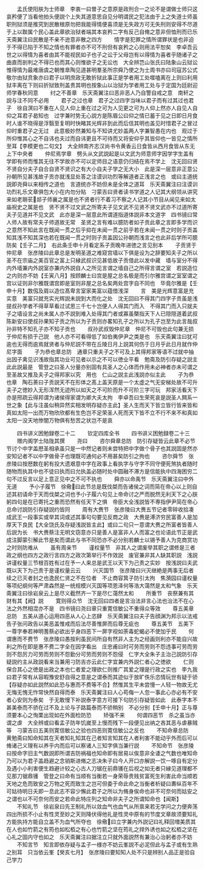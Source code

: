 <!-- { "loadSidebar": true } -->
　　孟氏使阳肤为士师章　李衷一曰曽子之意原是政刑合一之论不是谓做士师只这哀矜便了当看他拍头便説个上失其道意思自见分明谓民之犯法由于上之失道士师虽职刑狱须是推究到民散根原勿把我能得情便喜须是无失政方可无失刑则安得不尽道于上以聫属个民心盖此章欲治狱者端其本哀矜二字有反己自脩之意非但恤刑而已乐天斋翼注曰民散是不亲不逊意非散之四方
　　情字是犯罪之情所谓罪状是也非迫于不得已陷于不知之情也有罪者亦不可不刑但有哀矜之心则用法平恕矣　李卓吾云世之以得情为喜者由其不能视民如子也子之讼于父母岂有以得情为喜者乎随诸子之曲直而剖判之不得已也而其心则惟欲子之无讼也　大全辨芑山张氏曰陆象山云狱讼惟得情为最难唐虞之朝惟臯陶见道甚明羣圣所宗舜乃使之为士周书亦曰司寇苏公式敬尔由狱贲象亦曰君子以明庶政无敢折狱此事正是学者用工处噬嗑离在上则曰利用狱丰离在下则曰折狱致刑盖贵其明也按象山以治狱为学者用工处与于定国为廷尉迎师学春秋同意
　　纣之不善章　乐天斋翼注曰恶非恶人乃自警自戒之意　南轩之説与注不同不必用
　　君子之过也章　君子之过四字当味以君子而有过其过也君子　徐自溟曰不重在人见人仰上重在过之可为人见更之可为人仰上然亦人自见人自仰之耳君子曷知也　过字兼时势无心説方是陈眉公曰仰之情已蓄于见之日即日月食时人谁不晓得是浮翳至复明时快睹其光辉非到此而后信其明也盖见时惜君子之冒过仰时重君子之无过　此意极妙然兼知与不知讲尤妙盖两人字兼智愚在内也　观过于所仰惟其心之不自讳也夫过而自讳更且不可待而又将安仰乎其皆仰也一皆见之情所至耳【李模更也二句文】　大全辨南齐志汉尚书令黄香云日食皆从西月食皆从东无上下中央者
　　仲尼焉学章　劈头从文武説起是以文武为师意师字因学字生盖有学即有师而惟其无往不学故亦不可以定师目之语意仍归结在焉不学上　沈无回曰贤不贤自分夫子自合自贤不贤识之有大小自夫子学之无大小　此是深一层意非正意公孙朝所见甚浅故子贡亦就浅显处答之注谟训功烈等解道者正浅言之也　或曰主道统説即尧舜以来相传之道也　言道统亦不妨但未是全体之道耳　乐天斋翼注曰注谟训功烈礼乐文章俱包大小在内勿分贴　刁蒙吉曰贤者读书学道之人记其大纲领从讲究来如老耼苌郯子师襄之属是也不贤者行不着习不察之人记其小节目从闻见来如太庙祝史之属是也　贤不贤不过文武之所寄夫子见文武不见贤不贤文武亦不过道所寄夫子见道并不见文武　此亦是深一层意此所谓道指道体説非本文道字　四书镜曰常人师人故有常夫子师道故无常　圣贤之言有难以臆防者如子贡此章之言即多学而识之意然不知此言在既闻一贯之后乎抑在未闻一贯之前乎若在未闻一贯之时则子贡盖知其浅不知其深也若在既闻一贯之时则子贡盖因公孙朝而浅言之也此非后学所可臆防矣【壬子二月】　右此条壬申十月看定系子贡晚年进徳之言见别本
　　子贡贤于仲尼章　张彦陵曰此章总是发明圣道之难窥宫墙以下俱是设为之辞要知夫子之所以圣不在宗庙之美百官之富上只縁武叔识见甚低故子贡借此以发中藏　墙与室分不得内外墙兼内外説室亦兼内外説自人之所见言谓之墙自己之所得言谓之室　若説造位之内则亦不妨【壬寅八月】按顾麟士曰宫是屋之总名极是而引尔雅宫谓之室室谓之宫以证则非尔雅既谓宫即是室则非屋之总名矣两处宫字自不同也　毕竟尔雅是【壬申十月】数仭及肩以造位髙卑言室家美富以蕴借浅深
　　言　美是光辉意富是充实意　美富只就充实光辉説未説到大而化之处　沈无回曰不得其门四字子贡虽是浅提叔孙学者不得草草看过试思三千七十岂便人人得其门而入　不得其门而入只就夫子之墙设言之尚未属人亦不説到难入处得其门者或寡虽槩指天下人已隠隠道着武叔　陈新安曰使叔孙果知子贡之所以为子贡则亦畧知孔子之所以为孔子岂至为此言哉叔孙非特不知孔子亦不知子贡也
　　叔孙武叔毁仲尼章　仲尼不可毁也此句兼无损于仲尼有损于己説　他人亦不可看得低了如伯夷伊尹之类是也　乐天斋翼注曰犹可逾也无得而逾焉就贤者与仲尼説不带在丘陵日月上説其何伤于日月乎此日月就作仲尼字面
　　子为恭也章总防　通章只重夫子之不可及上其得邦家等语不过就中抽出因子禽见识浅故指其功业可见者以示之不可以徳业平看　勉斋及防引存疑之説主此此説最是　管登之曰圣人分量亦别固有具圣人之心体而作用未必神者亦未可谓之至圣故又推及夫子之得邦家以究　用也　仁山之説主此浅説亦似主此
　　子为恭也章　陶石蒉曰子贡説天不在形体之髙上盖天原是一个太虚之气无安梯处故不可升夫子之徳妙入无形浑然无迹所以如天之不可阶而升不可阶三字可玩　邦家活看天下亦是邢疏云得邦谓为诸侯得家谓为卿大夫太拘　李卓吾曰生荣死哀是説圣人闗系一世之象【此与注虽似稍异然实相发明存疑亦主此】圣人生而天下皆立皆行皆来皆和真如太阳一出而万物欣欣都有生色岂不足荣圣人死而天下皆不立不行不来不和真如太阳一没天地惨闇万物俱有愁苦之状岂不是哀



　　四书讲义困勉録卷二十二
　　钦定四库全书
　　四书讲义困勉録卷二十三
　　赠内阁学士陆陇其撰
　　尧曰
　　咨尔舜章总防　防引存疑皆云此章不必节节讨个中字盖厯圣相承虽只是一中然记者则未尝特把中字做个骨子也其説固是然亦安知记者不以中字做骨子也理既可通何必不用甚矣防引之拘也
　　咨尔舜节　张彦陵曰按厯数在躬有投大遗艰意中字在政事上看执字与守字不同守便死煞执者随时随物而执其中也不徒曰执而曰允执盖必随时处中圆融不滞方是信能执中四海困穷二句不过反言以足上意正见中之不可不执也
　　舜亦以命禹节　乐天斋翼注曰中外无道
　　予小子履节　徐儆曰此节总是既伐桀而告诸侯之词而简在帝心以上则自述其初请命于天而伐桀之词也予小子履六句见上帝命讨之严而脱然无利天下之心朕躬四句是在已寄托之重而恐然有任天下之惧　帝臣大全浅説皆不専指伊尹简在帝心总命讨説防引存疑説约皆同
　　周有大赉节　张彦陵曰大赉五节记者零碎收拾凑成武王一段事实或举其词或述其事句句要见反商之政　大赉是溥济穷民富善人是加厚天下良民【大全饶氏及存疑浅説皆主此】或曰二句只一意谓大赉之所富者皆善人　后説为长　书大赉蔡注无明文窃意亦只是善人是富非人人而富之也论语此节正是武成注脚蒙引解此节是矣而谓此与书不同恐亦不必分别若麟士以锡予善人为克商赏功之时则防难从
　　虽有周亲节
　　谨权量节　非其人之谓废举其职之谓修是三者政之纲也四方之政行言四方之政次第举行不作效説　废官兼非其人缺其职説　浅説讲谨权量三节根百姓有过在予一人来总是武王以天下为己责之实妙　按浅説曰夫武既以天下为己责于是谨权量云云
　　兴灭国节　张彦陵曰兴灭继絶是两事无后者续之已灭者封之也逸民仁贤之不在位者　不止商容箕子防引太拘　焦漪园曰谨权量等项纪纲何等严肃森然是一统规模兴灭国等项恩泽何等浩大蔼然是太和气象　乐天斋翼注曰徐岩泉云上是尽义截然齐一下是尽仁蔼然太和
　　所重节　丧祭兼有其财有其【阙】説
　　寛则得众节　沈无回曰四者是言治法非言心法也治法不在心法之外然相混亦不是　四书镜曰尧曰章只重寛信敏公不重得众等效
　　尊五美章总防　五美从道心运用四恶从人心上恣肆　乐天斋翼注曰夫子告顔渊为邦示以法戒告子张问政告以美恶盖惟戒而后法尽善惟屏而后尊无疵也
　　尊五美节　五美下一尊字奉若神明蓍蔡必欲出乎身四恶下一屏字视如荼毒蛇蝎必不使加乎民
　　何谓惠而不费节　张彦陵曰愚按利虽民间所自有然非人主为之经画则利亦不能自兴故利之所在即是惠不费二字全在因字看出　庄忠甫曰时可劳而劳则不怨违事可劳而劳则不怨厉力可劳而劳则不怨勤分可劳而劳则不怨侵　仁字大全朱子主治己説防引存疑説约主从政説看来当兼用刁防吉亦云此仁字宜兼内外説仁者心之徳欲
　　仁则保合其心之徳是出政之本也仁者爱之理欲仁则推广其爱之理是行政之实也　李九我曰君子常有从容暇豫安舒自得之意是之谓泰而其迹似于放旷佚乐恣情玩世有疑于骄【存疑亦如此説然如此恐与惠而不费等不合】然惟其生平未尝慢一人轻一物故无尤无悔无愧无怍常快然自得而泰　乐天斋翼注曰人心苟侮一人忽一事此心亦必有不安者心安则为泰矣　于无敢慢下补説泰字意方可接下句防引存疑皆如此　此泰字本不甚美泰而不骄在过不及上论与子路篇泰而不骄稍别　不必分别【壬申十月】正与尊须要本心之恂栗出现如在外面检防恐
　　矫强不来
　　何谓四恶节　杀之虽当亦谓之虐　大全辨或曰看孟子防年饥嵗至上慢而残下一段便见出纳之吝其恶与虐暴贼等　刁蒙吉曰五美则寛信敏公之验也四恶则寛信敏公之反也
　　不知命章总防　黄勉斋曰知命知其在天者知礼知其在己者知言知其在人者利害不能动乎外而后可以脩诸己义理有以养乎内而后可以察诸人三知字俱当兼行説
　　不知命节　张彦陵曰按命字旧主气数説即所谓吉防祸福也知命即有居易以俟意非全诿之气数也唯知命乃可以为君子盖趋避之念销斯进脩之志决朱子曰今人开口亦解説一饮一啄自有定分及遇小小利害便生趋避计较之心古人刀锯在前鼎镬在后视之如无者只縁见道理都不见那刀锯鼎镬　管登之曰命有当顺有当衡若一身荣辱贵贱贫富死生利害此命当顺若天地之危而致安之万物之死而致生之岂可但委于命此命之当衡者析疑曰夀纵百年不可姑待明日夭即一息此志不容少懈此君子之所以为脩身俟命也非不可奈何而姑安之之谓也以不可奈何而安之若命此特庄列之知命非夫子之所谓知命也【闻斯】
　　不知礼节　徐岩泉曰先王制礼所以敛血气也血气从所禀来若无学问之力便奔荡四出所损不小止有性灵至妙之天则降伏得他礼是性灵中原有的节度文章故须要知礼方能执持方能自立盖不为血气所夺也　徐儆曰立字兼内外説记曰礼释回増美质其在人也如竹箭之有筠也如松栢之有心也竹箭之坚在筠礼之捍外诱也如之松栢之坚在心礼之固内守也如之　乐天斋翼注曰据注立只就外面説然有兼治心治躬者亦不妨
　　不知言节　知言即依存疑与孟子一様亦不妨云峯説不必泥但此与孟子或有生熟之别耳　只当依云峯【癸亥七月】　张彦陵曰要知知人处不只是辨别人品正是验自己学力






